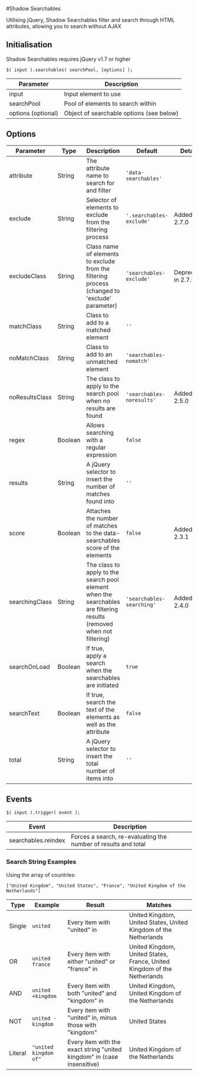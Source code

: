 #Shadow Searchables

Utilising jQuery, Shadow Searchables filter and search through HTML attributes, allowing you to search without AJAX



## Initialisation

Shadow Searchables requires jQuery v1.7 or higher

`$( input ).searchables( searchPool, [options] );`

| Parameter          | Description                              |
| ------------------ | ---------------------------------------- |
| input              | Input element to use                     |
| searchPool         | Pool of elements to search within        |
| options (optional) | Object of searchable options (see below) |



## Options

| Parameter      | Type    | Description                                                                                                           | Default                   | Details             |
| -------------- | ------- | --------------------------------------------------------------------------------------------------------------------- | ------------------------- | ------------------- |
| attribute      | String  | The attribute name to search for and filter                                                                           | `'data-searchables'`      |                     |
| exclude        | String  | Selector of elements to exclude from the filtering process                                                            | `'.searchables-exclude'`  | Added in 2.7.0      |
| excludeClass   | String  | Class name of elements to exclude from the filtering process (changed to 'exclude' parameter)                         | `'searchables-exclude'`   | Deprecated in 2.7.0 |
| matchClass     | String  | Class to add to a matched element                                                                                     | `''`                      |                     |
| noMatchClass   | String  | Class to add to an unmatched element                                                                                  | `'searchables-nomatch'`   |                     |
| noResultsClass | String  | The class to apply to the search pool when no results are found                                                       | `'searchables-noresults'` | Added in 2.5.0      |
| regex          | Boolean | Allows searching with a regular expression                                                                            | `false`                   |                     |
| results        | String  | A jQuery selector to insert the number of matches found into                                                          | `''`                      |                     |
| score          | Boolean | Attaches the number of matches to the data-searchables score of the elements                                          | `false`                   | Added in 2.3.1      |
| searchingClass | String  | The class to apply to the search pool element when the searchables are filtering results (removed when not filtering) | `'searchables-searching'` | Added in 2.4.0      |
| searchOnLoad   | Boolean | If true, apply a search when the searchables are initiated                                                            | `true`                    |                     |
| searchText     | Boolean | If true, search the text of the elements as well as the attribute                                                     | `false`                   |                     |
| total          | String  | A jQuery selector to insert the total number of items into                                                            | `''`                      |                     |



## Events

`$( input ).trigger( event );`

| Event               | Description                                                    |
| ------------------- | -------------------------------------------------------------- |
| searchables.reindex | Forces a search, re-evaluating the number of results and total |



### Search String Examples

Using the array of countries:

`["United Kingdom", "United States", "France", "United Kingdom of the Netherlands"]`

| Type    | Example               | Result                                                                  | Matches                                                                  |
| ------- | --------------------- | ----------------------------------------------------------------------- | ------------------------------------------------------------------------ |
| Single  | `united`              | Every item with "united" in                                             | United Kingdom, United States, United Kingdom of the Netherlands         |
| OR      | `united france`       | Every item with either "united" or "france" in                          | United Kingdom, United States, France, United Kingdom of the Netherlands |
| AND     | `united +kingdom`     | Every item with both "united" and "kingdom" in                          | United Kingdom, United Kingdom of the Netherlands                        |
| NOT     | `united -kingdom`     | Every item with "united" in, minus those with "kingdom"                 | United States                                                            |
| Literal | `"united kingdom of"` | Every item with the exact string "united kingdom" in (case insensitive) | United Kingdom of the Netherlands                                        |
